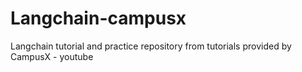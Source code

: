 # Langchain-campusx
Langchain tutorial and practice repository from tutorials provided by CampusX - youtube
